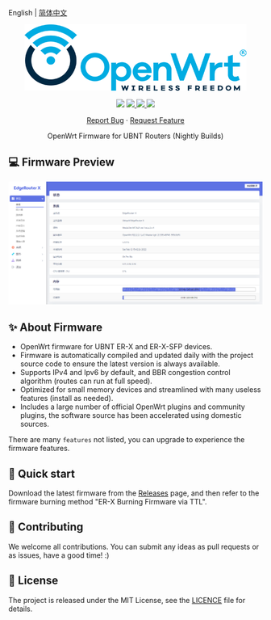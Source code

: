 English | [简体中文](README.zh-CN.md)

<p align="center">
    <img src=".github/openwrt.png">
</p>

<p align="center">
    <img src="https://img.shields.io/static/v1?style=flat-square&message=OpenWrt&color=blue&logo=openwrt&logoColor=FFFFFF&label=">
    <a href="https://github.com/seatonjiang/openwrt-ubnt/issues">
        <img src="https://img.shields.io/github/issues/seatonjiang/openwrt-ubnt?style=flat-square">
    </a>
    <a href="https://github.com/seatonjiang/openwrt-ubnt/pulls">
        <img src="https://img.shields.io/github/issues-pr/seatonjiang/openwrt-ubnt?style=flat-square">
    </a>
    <a href="https://github.com/seatonjiang/openwrt-ubnt/blob/main/LICENSE">
        <img src="https://img.shields.io/github/license/seatonjiang/openwrt-ubnt?&style=flat-square">
    </a>
</p>

<p align="center">
    <a href="https://github.com/seatonjiang/openwrt-ubnt/issues">Report Bug</a>
    ·
    <a href="https://github.com/seatonjiang/openwrt-ubnt/issues">Request Feature</a>
</p>

<p align="center">OpenWrt Firmware for UBNT Routers (Nightly Builds)</p>

## 💻 Firmware Preview

<p align="center">
    <img src=".github/about-firmware.png">
</p>

## ✨ About Firmware

- OpenWrt firmware for UBNT ER-X and ER-X-SFP devices.
- Firmware is automatically compiled and updated daily with the project source code to ensure the latest version is always available.
- Supports IPv4 and Ipv6 by default, and BBR congestion control algorithm (routes can run at full speed).
- Optimized for small memory devices and streamlined with many useless features (install as needed).
- Includes a large number of official OpenWrt plugins and community plugins, the software source has been accelerated using domestic sources.

There are many `features` not listed, you can upgrade to experience the firmware features.

## 🚀 Quick start

Download the latest firmware from the [Releases](https://github.com/seatonjiang/openwrt-ubnt/releases) page, and then refer to the firmware burning method "ER-X Burning Firmware via TTL".

## 🤝 Contributing

We welcome all contributions. You can submit any ideas as pull requests or as issues, have a good time! :)

## 📃 License

The project is released under the MIT License, see the [LICENCE](https://github.com/seatonjiang/openwrt-ubnt/blob/main/LICENSE) file for details.